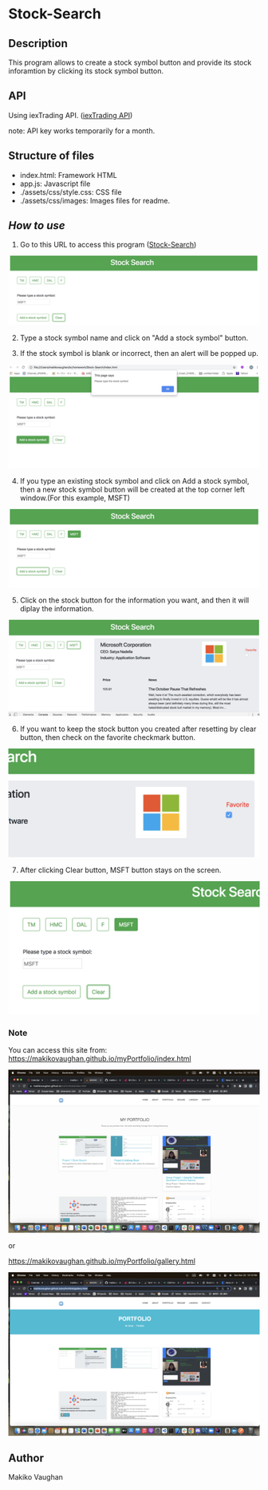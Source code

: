 # Stock-Search

## Description

This program allows to create a stock symbol button and provide its stock inforamtion
by clicking its stock symbol button.

## API

Using iexTrading API.
([iexTrading API](https://iexcloud.io/docs/api/#query-parameters))

note: API key works temporarily for a month.

## Structure of files

- index.html: Framework HTML
- app.js: Javascript file
- ./assets/css/style.css: CSS file
- ./assets/css/images: Images files for readme.

## **_How to use_**

1. Go to this URL to access this program ([Stock-Search](https://makikovaughan.github.io/Stock-Search/))

![main](./assets/images/Main.png)

2. Type a stock symbol name and click on "Add a stock symbol" button.

3. If the stock symbol is blank or incorrect, then an alert will be popped up.

![errorStockSymbol](./assets/images/AlertScreen1.png)

4. If you type an existing stock symbol and click on Add a stock symbol, then a new stock symbol button will be created at the top corner left window.(For this example, MSFT)

![buttonScreen](./assets/images/buttonScreen.png)

5. Click on the stock button for the information you want, and then it will diplay the information.

![renderScreen](./assets/images/renderScreen.png)

6. If you want to keep the stock button you created after resetting by clear button, then check on the favorite checkmark button.

![checkBox](./assets/images/checkButton.png)

7. After clicking Clear button, MSFT
   button stays on the screen.

![clearButton](./assets/images/clearButton.png)

### Note

You can access this site from:
https://makikovaughan.github.io/myPortfolio/index.html

![responsive](./assets/images/myPortfolio1.png)

or

https://makikovaughan.github.io/myPortfolio/gallery.html

![bootstrap](./assets/images/myPortfolio2.png)

## Author

Makiko Vaughan
